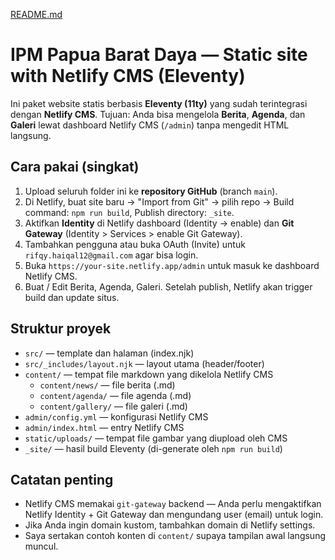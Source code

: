 [README.md](https://github.com/user-attachments/files/21719309/README.md)
# IPM Papua Barat Daya — Static site with Netlify CMS (Eleventy)

Ini paket website statis berbasis **Eleventy (11ty)** yang sudah terintegrasi dengan **Netlify CMS**.
Tujuan: Anda bisa mengelola **Berita**, **Agenda**, dan **Galeri** lewat dashboard Netlify CMS (`/admin`) tanpa mengedit HTML langsung.

## Cara pakai (singkat)
1. Upload seluruh folder ini ke **repository GitHub** (branch `main`).
2. Di Netlify, buat site baru -> "Import from Git" -> pilih repo -> Build command: `npm run build`, Publish directory: `_site`.
3. Aktifkan **Identity** di Netlify dashboard (Identity -> enable) dan **Git Gateway** (Identity > Services > enable Git Gateway).
4. Tambahkan pengguna atau buka OAuth (Invite) untuk `rifqy.haiqal12@gmail.com` agar bisa login.
5. Buka `https://your-site.netlify.app/admin` untuk masuk ke dashboard Netlify CMS.
6. Buat / Edit Berita, Agenda, Galeri. Setelah publish, Netlify akan trigger build dan update situs.

## Struktur proyek
- `src/` — template dan halaman (index.njk)
- `src/_includes/layout.njk` — layout utama (header/footer)
- `content/` — tempat file markdown yang dikelola Netlify CMS
  - `content/news/` — file berita (.md)
  - `content/agenda/` — file agenda (.md)
  - `content/gallery/` — file galeri (.md)
- `admin/config.yml` — konfigurasi Netlify CMS
- `admin/index.html` — entry Netlify CMS
- `static/uploads/` — tempat file gambar yang diupload oleh CMS
- `_site/` — hasil build Eleventy (di-generate oleh `npm run build`)

## Catatan penting
- Netlify CMS memakai `git-gateway` backend — Anda perlu mengaktifkan Netlify Identity + Git Gateway dan mengundang user (email) untuk login.
- Jika Anda ingin domain kustom, tambahkan domain di Netlify settings.
- Saya sertakan contoh konten di `content/` supaya tampilan awal langsung muncul.

